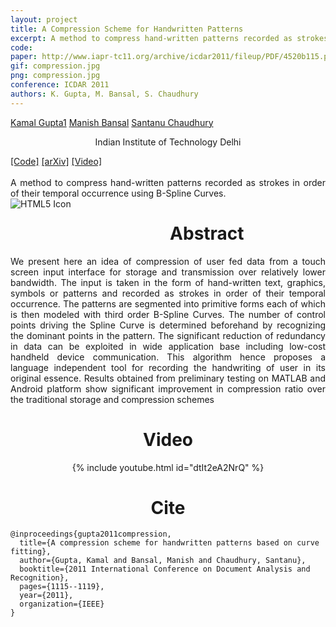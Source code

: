 ```yaml
---
layout: project
title: A Compression Scheme for Handwritten Patterns
excerpt: A method to compress hand-written patterns recorded as strokes in order of their temporal occurrence using B-Spline Curves 
code: 
paper: http://www.iapr-tc11.org/archive/icdar2011/fileup/PDF/4520b115.pdf
gif: compression.jpg
png: compression.jpg
conference: ICDAR 2011
authors: K. Gupta, M. Bansal, S. Chaudhury
---
```


  <div class="container">
  <nav_justify>
  <a href="https://kampta.github.io">Kamal Gupta<span class="sup">1</span></a>
  <a href="">Manish Bansal</a>
  <a href="">Santanu Chaudhury</a>
  </nav_justify>
  </div>
  
  <div class="container" align="center">
  <p>Indian Institute of Technology Delhi</p>
  </div>
  
  <div class="container">
  <nav_justify>
  <a href="{{ page.code }}">[Code]</a>
  <a href="{{ page.paper }}">[arXiv]</a>
  <a href="https://www.youtube.com/watch?v=dtIt2eA2NrQ">[Video]</a>
  </nav_justify>
  </div>

  <br/>

  <div align="justify">
    A method to compress hand-written patterns recorded as strokes in order of their temporal occurrence using B-Spline Curves.
  </div>


  <img src="/images/{{ page.png }}" alt="HTML5 Icon" style="float:left;margin-right:2em;margin-bottom:2em;">


  <div align="center">
    <h1>Abstract</h1>
  </div>

  <div align="justify">
    We present here an idea of compression of user fed data from a touch screen input interface for storage and transmission over relatively lower bandwidth.
    The input is taken in the form of hand-written text, graphics, symbols or patterns and recorded as strokes in order of their temporal occurrence.
    The patterns are segmented into primitive forms each of which is then modeled with third order B-Spline Curves.
    The number of control points driving the Spline Curve is determined beforehand by recognizing the dominant points in the pattern.
    The significant reduction of redundancy in data can be exploited in wide application base including low-cost handheld device communication.
    This algorithm hence proposes a language independent tool for recording the handwriting of user in its original essence.
     Results obtained from preliminary testing on MATLAB and Android platform show significant improvement in compression ratio over the traditional storage and compression schemes
  </div>

  <div align="center">
    <h1>Video</h1>
  </div>
  
  <div class="entry" align="center">
  {% include youtube.html id="dtIt2eA2NrQ" %}
  </div>
  
   <div align="center">
    <h1>Cite</h1>
  </div>
  
```
@inproceedings{gupta2011compression,
  title={A compression scheme for handwritten patterns based on curve fitting},
  author={Gupta, Kamal and Bansal, Manish and Chaudhury, Santanu},
  booktitle={2011 International Conference on Document Analysis and Recognition},
  pages={1115--1119},
  year={2011},
  organization={IEEE}
}
```

